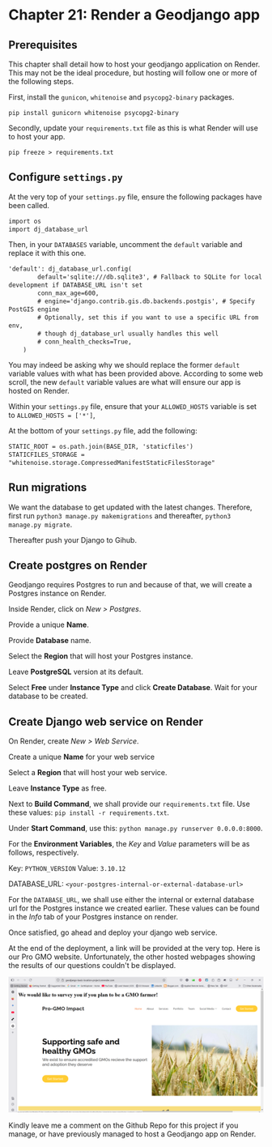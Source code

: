 
# Chapter 21: Render a Geodjango app

## Prerequisites

This chapter shall detail how to host your geodjango application on Render. This may not be the ideal procedure, but hosting will follow one or more of the following steps.

First, install the `gunicon`, `whitenoise` and `psycopg2-binary` packages. 

```
pip install gunicorn whitenoise psycopg2-binary
```

Secondly, update your `requirements.txt` file as this is what Render will use to host your app.

```
pip freeze > requirements.txt
```

## Configure `settings.py`

At the very top of your `settings.py` file, ensure the following packages have been called.

```
import os
import dj_database_url
```

Then, in your `DATABASES` variable, uncomment the `default` variable and replace it with this one. 

```
'default': dj_database_url.config(
        default='sqlite:///db.sqlite3', # Fallback to SQLite for local development if DATABASE_URL isn't set
        conn_max_age=600,
        # engine='django.contrib.gis.db.backends.postgis', # Specify PostGIS engine
        # Optionally, set this if you want to use a specific URL from env, 
        # though dj_database_url usually handles this well
        # conn_health_checks=True, 
    )

```

You may indeed be asking why we should replace the former `default` variable values with what has been provided above. According to some web scroll, the new `default` variable values are what will ensure our app is hosted on Render. 

Within your `settings.py` file, ensure that your `ALLOWED_HOSTS` variable is set to `ALLOWED_HOSTS = ['*']`,

At the bottom of your `settings.py` file, add the following:

```
STATIC_ROOT = os.path.join(BASE_DIR, 'staticfiles')
STATICFILES_STORAGE = "whitenoise.storage.CompressedManifestStaticFilesStorage"
```

## Run migrations

We want the database to get updated with the latest changes. Therefore, first run `python3 manage.py makemigrations` and thereafter, `python3 manage.py migrate`.

Thereafter push your Django to Gihub.

## Create postgres on Render

Geodjango requires Postgres to run and because of that, we will create a Postgres instance on Render.

Inside Render, click on *New > Postgres*. 

Provide a unique **Name**.

Provide **Database** name. 

Select the **Region** that will host your Postgres instance. 

Leave **PostgreSQL** version at its default. 

Select **Free** under **Instance Type** and click **Create Database**. Wait for your database to be created.

## Create Django web service on Render 

On Render, create *New > Web Service*. 

Create a unique **Name** for your web service

Select a **Region** that will host your web service.

Leave **Instance Type** as free. 

Next to **Build Command**, we shall provide our `requirements.txt` file. Use these values: `pip install -r requirements.txt`.

Under **Start Command**, use this: `python manage.py runserver 0.0.0.0:8000`. 

For the **Environment Variables**, the *Key* and *Value* parameters will be as follows, respectively.

Key: `PYTHON_VERSION`              Value: `3.10.12`

DATABASE_URL:                 `<your-postgres-internal-or-external-database-url>`


For the `DATABASE_URL`, we shall use either the internal or external database url for the Postgres instance we created earlier. These values can be found in the *Info* tab of your Postgres instance on render.

Once satisfied, go ahead and deploy your django web service.

At the end of the deployment, a link will be provided at the very top. Here is our Pro GMO website. Unfortunately, the other hosted webpages showing the results of our questions couldn't be displayed. 

![Pro GMO website](images/pro_gmo_website.PNG)

Kindly leave me a comment on the Github Repo for this project if you manage, or have previously managed to host a Geodjango app on Render.